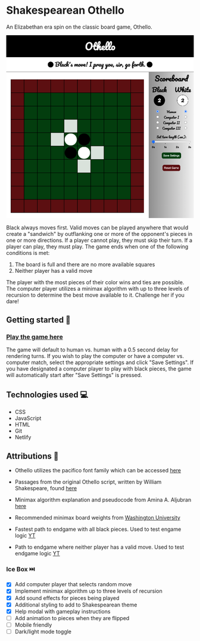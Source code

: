 # Shakespearean Othello 

An Elizabethan era spin on the classic board game, Othello. 

![Game screenshot](https://github.com/callumnelson/othello/blob/main/assets/images/screenshot.png)

Black always moves first. Valid moves can be played anywhere that would create a "sandwich" by outflanking one or more of the opponent's pieces in one or more directions.  If a player cannot play, they must skip their turn. If a player can play, they must play. The game ends when one of the following conditions is met:
1. The board is full and there are no more available squares
2. Neither player has a valid move

The player with the most pieces of their color wins and ties are possible. The computer player utilizes a minimax algorithm with up to three levels of recursion to determine the best move available to it. Challenge her if you dare!

## Getting started 🏁

### [Play the game here](https://shakespearean-othello.netlify.app/)

The game will default to human vs. human with a 0.5 second delay for rendering turns. If you wish to play the computer or have a computer vs. computer match, select the appropriate settings and click "Save Settings". If you have designated a computer player to play with black pieces, the game will automatically start after "Save Settings" is pressed.

## Technologies used 💻

* CSS
* JavaScript
* HTML
* Git
* Netlify

## Attributions 🤩
* Othello utilizes the pacifico font family which can be accessed [here](https://fonts.google.com/specimen/Pacifico)

* Passages from the original Othello script, written by William Shakespeare, found [here](http://shakespeare.mit.edu/othello/full.html)

* Minimax algorithm explanation and pseudocode from Amina A. Aljubran [here](http://cs.indstate.edu/~aaljubran/paper.pdf)

* Recommended minimax board weights from [Washington University](https://courses.cs.washington.edu/courses/cse573/04au/Project/mini1/O-Thell-Us/Othellus.pdf)

* Fastest path to endgame with all black pieces. Used to test engame logic [YT](https://www.youtube.com/watch?v=6ehiWOSp_wk&ab_channel=SAWADYYY) 

* Path to endgame where neither player has a valid move. Used to test endgame logic [YT](https://www.youtube.com/watch?v=B2RKnhTrbTs&ab_channel=BelgianOthelloAssociation)

### Ice Box ⏭️

- [x] Add computer player that selects random move
- [x] Implement minimax algorithm up to three levels of recursion
- [x] Add sound effects for pieces being played
- [x] Additional styling to add to Shakespearean theme
- [x] Help modal with gameplay instructions
- [ ] Add animation to pieces when they are flipped
- [ ] Mobile friendly
- [ ] Dark/light mode toggle
